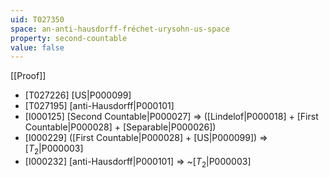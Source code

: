 ```yaml
---
uid: T027350
space: an-anti-hausdorff-fréchet-urysohn-us-space
property: second-countable
value: false
---
```

[[Proof]]

* [T027226] [US|P000099]
* [T027195] [anti-Hausdorff|P000101]
* [I000125] [Second Countable|P000027] => ([Lindelof|P000018] + [First Countable|P000028] + [Separable|P000026])
* [I000229] ([First Countable|P000028] + [US|P000099]) => [$T_2$|P000003]
* [I000232] [anti-Hausdorff|P000101] => ~[$T_2$|P000003]

